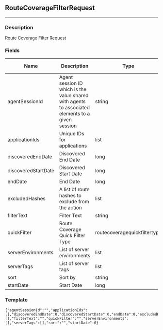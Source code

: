 ## RouteCoverageFilterRequest
---
### Description
Route Coverage Filter Request
### Fields
| Name | Description | Type | Allowed Values | Required |
| ---- | ----------- | ---- | -------------- | -------- |
| agentSessionId | Agent session ID which is the value shared with agents to associated elements to a given session | string |  | false |
| applicationIds | Unique IDs for applications | list |  | false |
| discoveredEndDate | Discovered End Date | long |  | false |
| discoveredStartDate | Discovered Start Date | long |  | false |
| endDate | End Date | long |  | false |
| excludedHashes | A list of route hashes to exclude from the action | list |  | false |
| filterText | Filter Text | string |  | false |
| quickFilter | Route Coverage Quick Filter Type | routecoveragequickfiltertype |  | false |
| serverEnvironments | List of server environments | list |  | false |
| serverTags | List of server tags | list |  | false |
| sort | Sort by | string |  | false |
| startDate | Start Date | long |  | false |
### Template
```
{"agentSessionId":"","applicationIds":[],"discoveredEndDate":0,"discoveredStartDate":0,"endDate":0,"excludedHashes":[],"filterText":"","quickFilter":"","serverEnvironments":[],"serverTags":[],"sort":"","startDate":0}
```

